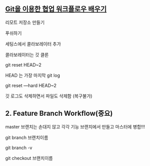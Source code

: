 ## [Git을 이용한 협업 워크플로우 배우기](http://blog.appkr.kr/learn-n-think/comparing-workflows/)

리모트 저장소 만들기

푸쉬하기

세팅스에서 콜라보레이터 추가





콜라보레이터는 깃 클론



git reset HEAD~2

HEAD 는 가장 마지막 git log



git reset —hard HEAD~2

깃 로그도 삭제하면서 파일도 삭제함 (복구불가)



## 2. Feature Branch Workflow(중요)

master 브랜치는 손대지 않고 각각 기능 브랜치에서 만들고 마스터에 병합!!!



git branch 브랜치이름

git branch -v



git checkout 브랜치이름





